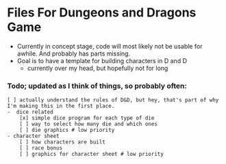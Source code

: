 # Files For Dungeons and Dragons Game
- Currently in concept stage, code will most likely not be usable for awhile. And probably has parts missing.
- Goal is to have a template for building characters in D and D
    - currently over my head, but hopefully not for long
### Todo; updated as I think of things, so probably often:
    [ ] actually understand the rules of D&D, but hey, that's part of why I'm making this in the first place.
    -  dice related
        [x] simple dice program for each type of die
        [ ] way to select how many die and which ones
        [ ] die graphics # low priority
    - character sheet
        [ ] how characters are built
        [ ] race bonus
        [ ] graphics for character sheet # low priority
